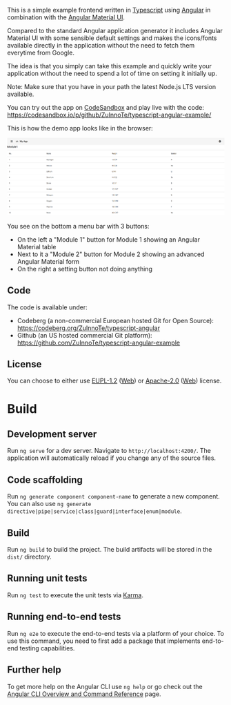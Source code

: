 This is a simple example frontend written in [Typescript](https://www.typescriptlang.org/) using [Angular](https://angular.io/) in combination with the [Angular Material UI](https://material.angular.io/).

Compared to the standard Angular application generator it includes Angular Material UI with some sensible default settings and makes the icons/fonts available directly in the application without the need to fetch them everytime from Google.

The idea is that you simply can take this example and quickly write your application without the need to spend a lot of time on setting it initially up.

Note: Make sure that you have in your path the latest Node.js LTS version available.

You can try out the app on [CodeSandbox](https://codesandbox.io/) and play live with the code: https://codesandbox.io/p/github/ZuInnoTe/typescript-angular-example/

This is how the demo app looks like in the browser:

![Screenshot of Demo App](docs/img/demoapp.png)

You see on the bottom a menu bar with 3 buttons:

- On the left a "Module 1" button for Module 1 showing an Angular Material table
- Next to it a "Module 2" button for Module 2 showing an advanced Angular Material form
- On the right a setting button not doing anything

## Code

The code is available under:

- Codeberg (a non-commercial European hosted Git for Open Source): https://codeberg.org/ZuInnoTe/typescript-angular
- Github (an US hosted commercial Git platform): https://github.com/ZuInnoTe/typescript-angular-example

## License

You can choose to either use [EUPL-1.2](./LICENSE-EUPL-1.2) ([Web](https://spdx.org/licenses/EUPL-1.2.html)) or [Apache-2.0](./LICENSE-Apache-2.0) ([Web](https://spdx.org/licenses/Apache-2.0.html)) license.

# Build

## Development server

Run `ng serve` for a dev server. Navigate to `http://localhost:4200/`. The application will automatically reload if you change any of the source files.

## Code scaffolding

Run `ng generate component component-name` to generate a new component. You can also use `ng generate directive|pipe|service|class|guard|interface|enum|module`.

## Build

Run `ng build` to build the project. The build artifacts will be stored in the `dist/` directory.

## Running unit tests

Run `ng test` to execute the unit tests via [Karma](https://karma-runner.github.io).

## Running end-to-end tests

Run `ng e2e` to execute the end-to-end tests via a platform of your choice. To use this command, you need to first add a package that implements end-to-end testing capabilities.

## Further help

To get more help on the Angular CLI use `ng help` or go check out the [Angular CLI Overview and Command Reference](https://angular.io/cli) page.
